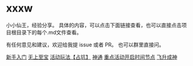 # xxxw

小小仙王，经验分享。
具体的内容，可以点击下面链接查看，也可以直接点击项目根目录下的每个.md文件查看。

有任何意见和建议，欢迎给我提 issue 或者 PR。
也可以群里直接问。

[新手入门](新手入门.md)
[无上至宝](无上至宝.md)
[活动玩法【占坑】](活动玩法【占坑】.md)
[神通](神通.md)
[重点活动开启时间节点](重点活动开启时间节点.md)
[飞升成神](飞升成神.md)

